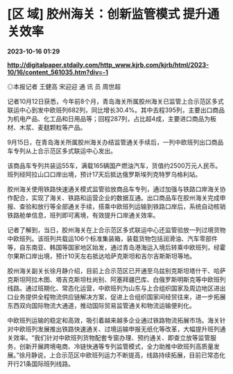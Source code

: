 # [区 域] 胶州海关：创新监管模式 提升通关效率

**2023-10-16 01:29**

**http://digitalpaper.stdaily.com/http_www.kjrb.com/kjrb/html/2023-10/16/content_561035.htm?div=-1**

 ◎本报记者 王健高 宋迎迎 通 讯 员 周世超

 记者10月12日获悉，今年前8个月，青岛海关所属胶州海关已监管上合示范区多式联运中心到发中欧班列682列，同比增长30.4%。其中去程395列，主要出口商品为机电产品、化工品和日用品等；回程287列，占比超4成，主要进口商品为板材、木浆、麦麸颗粒等产品。

 9月15日，在青岛海关所属胶州海关办结监管通关手续后，一列中欧班列出口商品车专列从上合示范区多式联运中心发出。

 该商品车专列共装运55车，满载165辆国产燃油汽车，货值约2500万元人民币。班列经阿拉山口口岸出境，预计17天后抵达俄罗斯埃列克特罗乌格利站。

 胶州海关使用铁路快速通关模式监管验放商品车专列，通过加强与铁路口岸海关协作配合，实现了海关、铁路和运营企业的数据互通。出口商品车在胶州海关完成申报、查验和放行等全部通关手续，搭乘中欧班列运输到铁路口岸后，系统自动核销铁路舱单信息，班列即可离境，有效提升口岸通关效率。

 记者了解到，当日，胶州海关在上合示范区多式联运中心还监管验放一列过境货物中欧班列。该班列共载运106个标准集装箱，装载货物包括润滑油、汽车零部件等，自东南亚、韩国等国家地区始发，通过青岛港海运入境后转乘中欧班列，经霍尔果斯口岸出境，预计10天左右抵达哈萨克斯坦和吉尔吉斯斯坦等地。

 胶州海关副关长徐月静介绍，目前上合示范区已开通至乌兹别克斯坦塔什干、哈萨克斯坦阿拉木图、塔吉克斯坦杜尚别、阿塞拜疆巴库、白俄罗斯明斯克等中欧班列线路。通过班期化、常态化运营，中欧班列为山东与上合组织国家及周边地区进出口业务提供全程物流供应链解决方案，促进上合组织国家间经贸往来，进一步拓展东西双向国际物流大通道，推动国际贸易监管通关和物流运输便利化。

 中欧班列运输的稳定和高效，吸引着越来越多企业通过铁路物流拓展市场。海关针对中欧班列发展推出铁路快速通关、过境运输申报无纸化等改革，大幅提升班列通关效率。“我们针对中欧班列货物配套专窗办理、预约通关、即查立放等监管服务，创新开展跨境电商、冷链快通等专列监管模式，全力助推中欧班列高质量发展。”徐月静说，上合示范区中欧班列运力不断提高，线路持续拓展，目前已常态化开行21条国际班列线路。